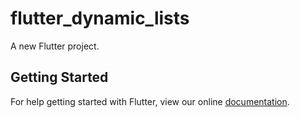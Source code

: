 # flutter_dynamic_lists

A new Flutter project.

## Getting Started

For help getting started with Flutter, view our online
[documentation](https://flutter.io/).
